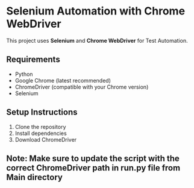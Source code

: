 # Selenium Automation with Chrome WebDriver

This project uses **Selenium** and **Chrome WebDriver** for Test Automation.

## Requirements

- Python
- Google Chrome (latest recommended)
- ChromeDriver (compatible with your Chrome version)
- Selenium

## Setup Instructions

1. Clone the repository
2. Install dependencies
3. Download ChromeDriver

## Note: Make sure to update the script with the correct ChromeDriver path in run.py file from Main directory
   
